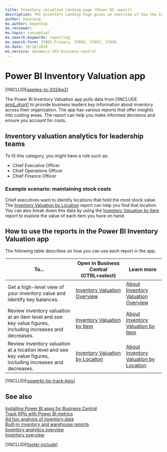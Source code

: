 ```yaml
---
title: Inventory valuation landing page (Power BI report)
description: The Inventory Landing Page gives an overview of how the Inventory Report works.
author: kennienp
ms.author: kepontop
ms.reviewer: 
ms.topic: conceptual
ms.search.keywords: reporting
ms.search.form: 37065_Primary, 37056, 37057, 37058
ms.date: 10/28/2024
ms.service: dynamics-365-business-central
---
```


# Power BI Inventory Valuation app

[!INCLUDE[applies-to-2024w2](includes/applies-to-2024w2.md)]

The Power BI Inventory Valuation app pulls data from [!INCLUDE [prod_short](includes/prod_short.md)] to provide business leaders key information about inventory across their organization. The app has various reports that offer insights into costing areas. The report can help you make informed decisions and ensure you account for costs.

## Inventory valuation analytics for leadership teams

To fit this category, you might have a role such as:

- Chief Executive Officer
- Chief Operations Officer
- Chief Finance Officer

### Example scenario: maintaining stock costs

Chief executives want to identify locations that hold the most stock value. The [Inventory Valuation by Location](inventory-valuation-powerbi-inventory-valuation-by-location.md) report can help you find that location. You can also break down this data by using the [Inventory Valuation by Item](inventory-valuation-powerbi-inventory-valuation-by-item.md) report to explore the value of each item you have on hand.

## How to use the reports in the Power BI Inventory Valuation app

The following table describes on how you can use each report in the app.

|To... | Open in Business Central (CTRL+select) | Learn more |
|------|---------------------------------------|----------- |
|Get a high-level view of your inventory value and identify key balances. | [Inventory Valuation Overview](https://businesscentral.dynamics.com?page=37056) | [About Inventory Valuation Overview](inventory-valuation-powerbi-inventory-valuation-overview.md)|
|Review inventory valuation at an item level and see key value figures, including increases and decreases.| [Inventory Valuation by Item](https://businesscentral.dynamics.com?page=37057) | [About Inventory Valuation by Item](inventory-valuation-powerbi-inventory-valuation-by-item.md)|
|Review inventory valuation at a location level and see key value figures, including increases and decreases.| [Inventory Valuation by Location](https://businesscentral.dynamics.com?page=37058) | [About Inventory Valuation by Location](inventory-valuation-powerbi-inventory-valuation-by-location.md)|

[!INCLUDE[powerbi-tip-track-kpis](includes/powerbi-tip-track-kpis.md)]

## See also

[Installing Power BI apps for Business Central](across-powerbi-install-business-central-apps.md)   
[Track KPIs with Power BI metrics](track-kpis-with-power-bi-metrics.md)  
[Ad hoc analysis of inventory data](ad-hoc-analysis-inventory.md)  
[Built-in inventory and warehouse reports](inventory-WMS-reports.md)  
[Inventory analytics overview](inventory-analytics-overview.md)  
[Inventory overview](inventory-manage-inventory.md)  

[!INCLUDE[footer-include](includes/footer-banner.md)]
